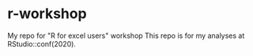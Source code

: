 # r-workshop
My repo for "R for excel users" workshop
This repo is for my analyses at RStudio::conf(2020). 